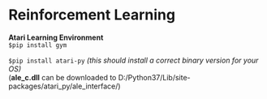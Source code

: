 # Reinforcement Learning
**Atari Learning Environment**<br />
`$pip install gym` <br />

`$pip install atari-py` *(this should install a correct binary version for your OS)* <br />
(**ale_c.dll** can be downloaded to D:/Python37/Lib/site-packages/atari_py/ale_interface/) <br />
